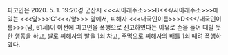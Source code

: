 피고인은 2020. 5. 1. 19:20경 군산시 <<<시아래주소>>>B<<</시아래주소>>>에 있는 <<<앞>>>‘C'<<</앞>>> 앞에서, 피해자 <<<내국인이름>>>D<<</내국인이름>>>(남, 61세)이 이전에 피고인을 폭행으로 신고하였다는 이유로 손을 들어 때릴 듯한 행동을 하고, 발로 피해자의 발을 1회 차고, 주먹으로 피해자의 배를 1회 때려 폭행하였다.